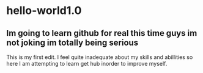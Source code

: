 # hello-world1.0
Im going to learn github for real this time guys im not joking im totally being serious  
---------------------------------------------------------------------------------------

This is my first edit. I feel quite inadequate about my skills and abillities so here I am
attempting to learn get hub inorder to improve myself.
